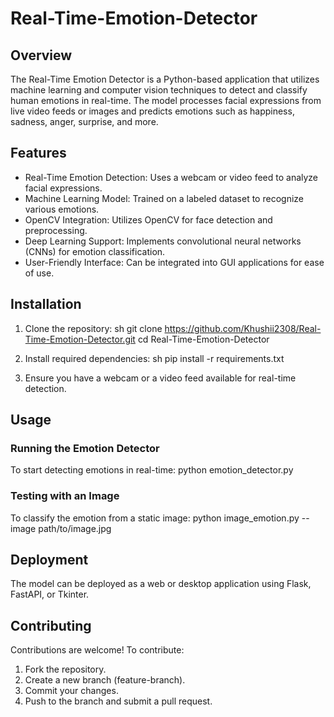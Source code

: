 # Real-Time-Emotion-Detector
## Overview
The Real-Time Emotion Detector is a Python-based application that utilizes machine learning and computer vision techniques to detect and classify human emotions in real-time. The model processes facial expressions from live video feeds or images and predicts emotions such as happiness, sadness, anger, surprise, and more.

## Features
- Real-Time Emotion Detection: Uses a webcam or video feed to analyze facial expressions.
- Machine Learning Model: Trained on a labeled dataset to recognize various emotions.
- OpenCV Integration: Utilizes OpenCV for face detection and preprocessing.
- Deep Learning Support: Implements convolutional neural networks (CNNs) for emotion classification.
- User-Friendly Interface: Can be integrated into GUI applications for ease of use.

## Installation
1. Clone the repository:
   sh
   git clone https://github.com/Khushii2308/Real-Time-Emotion-Detector.git
   cd Real-Time-Emotion-Detector
   
2. Install required dependencies:
   sh
   pip install -r requirements.txt
   
3. Ensure you have a webcam or a video feed available for real-time detection.

## Usage
### Running the Emotion Detector
To start detecting emotions in real-time:
python emotion_detector.py

### Testing with an Image
To classify the emotion from a static image:
python image_emotion.py --image path/to/image.jpg

## Deployment
The model can be deployed as a web or desktop application using Flask, FastAPI, or Tkinter.

## Contributing
Contributions are welcome! To contribute:
1. Fork the repository.
2. Create a new branch (feature-branch).
3. Commit your changes.
4. Push to the branch and submit a pull request.
